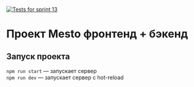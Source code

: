 [![Tests for sprint 13](https://github.com/${arbuznik}/${express-mesto-gha}/actions/workflows/tests-13-sprint.yml/badge.svg)](https://github.com/${arbuznik}/${express-mesto-gha}/actions/workflows/tests-13-sprint.yml)
# Проект Mesto фронтенд + бэкенд

## Запуск проекта

`npm run start` — запускает сервер   
`npm run dev` — запускает сервер с hot-reload
